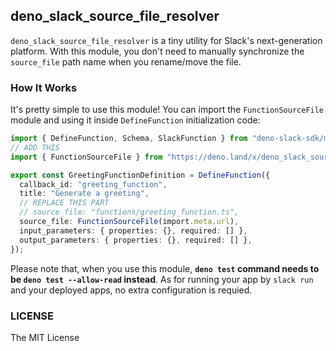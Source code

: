## deno_slack_source_file_resolver

`deno_slack_source_file_resolver` is a tiny utility for Slack's next-generation
platform. With this module, you don't need to manually synchronize the
`source_file` path name when you rename/move the file.

### How It Works

It's pretty simple to use this module! You can import the `FunctionSourceFile`
module and using it inside `DefineFunction` initialization code:

```typescript
import { DefineFunction, Schema, SlackFunction } from "deno-slack-sdk/mod.ts";
// ADD THIS
import { FunctionSourceFile } from "https://deno.land/x/deno_slack_source_file_resolver@0.1.5/mod.ts";

export const GreetingFunctionDefinition = DefineFunction({
  callback_id: "greeting_function",
  title: "Generate a greeting",
  // REPLACE THIS PART
  // source_file: "functions/greeting_function.ts",
  source_file: FunctionSourceFile(import.meta.url),
  input_parameters: { properties: {}, required: [] },
  output_parameters: { properties: {}, required: [] },
});
```

Please note that, when you use this module, **`deno test` command needs to be
`deno test --allow-read` instead**. As for running your app by `slack run` and
your deployed apps, no extra configuration is requied.

### LICENSE

The MIT License
